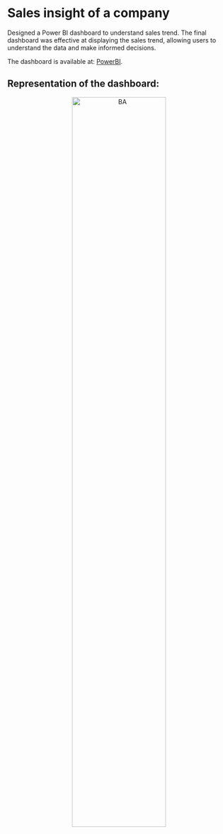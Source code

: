 # Sales insight of a company

Designed a Power BI dashboard to understand sales trend. The final dashboard was effective at displaying the sales trend, allowing users to understand the data and make informed decisions.

The dashboard is available at: [PowerBI](https://app.powerbi.com/reportEmbed?reportId=9e190488-a6f6-483e-a975-f4278e40c18d&autoAuth=true&ctid=d05d4c80-da1e-4cd7-83a6-0d2094b20418).

## Representation of the dashboard:

<p align="center">
  <img alt="BA" width="65%" src="https://github.com/daniellalemos/Data_science-analysis/blob/main/Data%20analysis/dashboard.gif">
</p>
